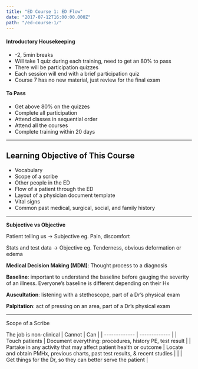 ```yaml
---
title: "ED Course 1: ED Flow"
date: "2017-07-12T16:00:00.000Z"
path: "/ed-course-1/"
---
```


#### Introductory Housekeeping
* -2, 5min breaks
* Will take 1 quiz during each training, need to get an 80% to pass
* There will be participation quizzes
* Each session will end with a brief participation quiz
* Course 7 has no new material, just review for the final exam

#### To Pass
* Get above 80% on the quizzes
* Complete all participation
* Attend classes in sequential order
* Attend all the courses
* Complete training within 20 days

___

## Learning Objective of This Course
* Vocabulary
* Scope of a scribe
* Other people in the ED
* Flow of a patient through the ED
* Layout of a physician document template
* Vital signs
* Common past medical, surgical, social, and family history

___
**Subjective vs Objective**

Patient telling us -> Subjective
    eg. Pain, discomfort

Stats and test data -> Objective
    eg. Tenderness, obvious deformation or edema

**Medical Decision Making (MDM)**: Thought process to a diagnosis

**Baseline**: important to understand the baseline before gauging the severity of an illness. Everyone’s baseline is different depending on their Hx

**Auscultation**: listening with a stethoscope, part of a Dr’s physical exam

**Palpitation**: act of pressing on an area, part of a Dr’s physical exam
___
Scope of a Scribe

The job is non-clinical
| Cannot        | Can           |
| ------------- | ------------- |
| Touch patients | Document everything: procedures, history PE, test result |
| Partake in any activity that may affect patient health or outcome | Locate and obtain PMHx, previous charts, past test results, & recent studies |
| | Get things for the Dr, so they can better serve the patient |
